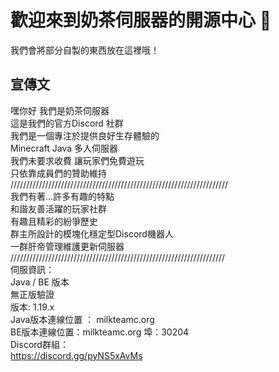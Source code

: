 # 歡迎來到奶茶伺服器的開源中心 👋
我們會將部分自製的東西放在這裡哦！  
## 宣傳文
嘿你好 我們是奶茶伺服器  
這是我們的官方Discord 社群  
我們是一個專注於提供良好生存體驗的  
Minecraft Java 多人伺服器  
我們未要求收費 讓玩家們免費遊玩   
只依靠成員們的贊助維持  
  /////////////////////////////////////////////////////////////////////  
我們有著...許多有趣的特點  
和諧友善活躍的玩家社群  
有趣且精彩的紛爭歷史  
群主所設計的模塊化穩定型Discord機器人  
一群肝帝管理維護更新伺服器  
 ////////////////////////////////////////////////////////////////////   
伺服資訊：  
 Java / BE 版本  
無正版驗證  
版本: 1.19.x   
Java版本連線位置 ： milkteamc.org  
BE版本連線位置：milkteamc.org 埠：30204  
Discord群組：  
https://discord.gg/pyNS5xAvMs   
